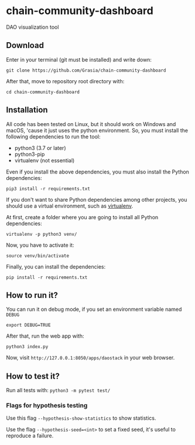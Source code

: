# chain-community-dashboard
DAO visualization tool

## Download
Enter in your terminal (git must be installed) and write down:

`git clone https://github.com/Grasia/chain-community-dashboard`

After that, move to repository root directory with:

`cd chain-community-dashboard`

## Installation
All code has been tested on Linux, but it should work on Windows and macOS, 'cause it just uses the python environment.
So, you must install the following dependencies to run the tool:

* python3 (3.7 or later)
* python3-pip
* virtualenv (not essential)

Even if you install the above dependencies, you must also install the Python dependencies:

`pip3 install -r requirements.txt`

If you don't want to share Python dependencies among other projects, you should use a virtual environment, such as [virtualenv](https://docs.python-guide.org/dev/virtualenvs/).

At first, create a folder where you are going to install all Python dependencies:

`virtualenv -p python3 venv/`

Now, you have to activate it:

`source venv/bin/activate`

Finally, you can install the dependencies:

`pip install -r requirements.txt`

## How to run it?
You can run it on debug mode, if you set an environment variable named `DEBUG`

`export DEBUG=TRUE`

After that, run the web app with:

`python3 index.py`

Now, visit `http://127.0.0.1:8050/apps/daostack` in your web browser.

## How to test it?
Run all tests with:
`python3 -m pytest test/`

### Flags for hypothesis testing
Use this flag `--hypothesis-show-statistics` to show statistics.

Use the flag `--hypothesis-seed=<int>` to set a fixed seed, it's useful to reproduce a failure.